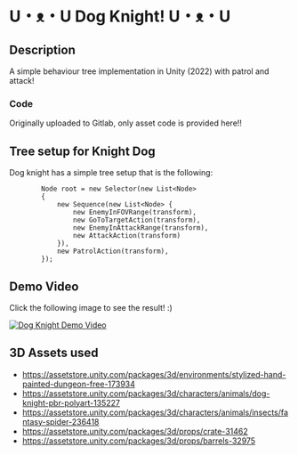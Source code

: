 # U・ᴥ・U Dog Knight! U・ᴥ・U
## Description
A simple behaviour tree implementation in Unity (2022) with patrol and attack!

### Code
Originally uploaded to Gitlab, only asset code is provided here!!

## Tree setup for Knight Dog
Dog knight has a simple tree setup that is the following:
```
        Node root = new Selector(new List<Node>
        {
            new Sequence(new List<Node> {
                new EnemyInFOVRange(transform),
                new GoToTargetAction(transform),
                new EnemyInAttackRange(transform),
                new AttackAction(transform)
            }),
            new PatrolAction(transform),
        });
```

## Demo Video
Click the following image to see the result! :)

[![Dog Knight Demo Video](https://img.youtube.com/vi/BLsSRWvRAQ4/0.jpg)](https://www.youtube.com/watch?v=BLsSRWvRAQ4)

## 3D Assets used 
- https://assetstore.unity.com/packages/3d/environments/stylized-hand-painted-dungeon-free-173934 
- https://assetstore.unity.com/packages/3d/characters/animals/dog-knight-pbr-polyart-135227 
- https://assetstore.unity.com/packages/3d/characters/animals/insects/fantasy-spider-236418 
- https://assetstore.unity.com/packages/3d/props/crate-31462 
- https://assetstore.unity.com/packages/3d/props/barrels-32975 
